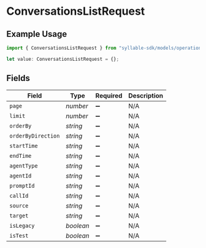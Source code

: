 # ConversationsListRequest

## Example Usage

```typescript
import { ConversationsListRequest } from "syllable-sdk/models/operations";

let value: ConversationsListRequest = {};
```

## Fields

| Field              | Type               | Required           | Description        |
| ------------------ | ------------------ | ------------------ | ------------------ |
| `page`             | *number*           | :heavy_minus_sign: | N/A                |
| `limit`            | *number*           | :heavy_minus_sign: | N/A                |
| `orderBy`          | *string*           | :heavy_minus_sign: | N/A                |
| `orderByDirection` | *string*           | :heavy_minus_sign: | N/A                |
| `startTime`        | *string*           | :heavy_minus_sign: | N/A                |
| `endTime`          | *string*           | :heavy_minus_sign: | N/A                |
| `agentType`        | *string*           | :heavy_minus_sign: | N/A                |
| `agentId`          | *string*           | :heavy_minus_sign: | N/A                |
| `promptId`         | *string*           | :heavy_minus_sign: | N/A                |
| `callId`           | *string*           | :heavy_minus_sign: | N/A                |
| `source`           | *string*           | :heavy_minus_sign: | N/A                |
| `target`           | *string*           | :heavy_minus_sign: | N/A                |
| `isLegacy`         | *boolean*          | :heavy_minus_sign: | N/A                |
| `isTest`           | *boolean*          | :heavy_minus_sign: | N/A                |